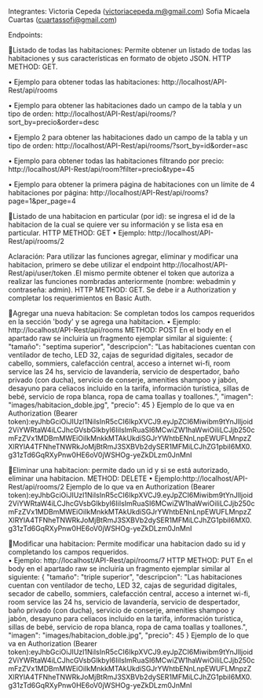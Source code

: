 Integrantes: Victoria Cepeda (victoriacepeda.m@gmail.com) 
             Sofia Micaela Cuartas (cuartassofi@gmail.com)

Endpoints:

🏨Listado de todas las habitaciones: Permite obtener un listado de todas las habitaciones y sus características en formato de objeto JSON. 
HTTP METHOD: GET.

• Ejemplo para obtener todas las habitaciones: http://localhost/API-Rest/api/rooms

• Ejemplo para obtener las habitaciones dado un campo de la tabla y un tipo de orden: http://localhost/API-Rest/api/rooms/?sort_by=precio&order=desc

• Ejemplo 2 para obtener las habitaciones dado un campo de la tabla y un tipo de orden: http://localhost/API-Rest/api/rooms/?sort_by=id&order=asc

• Ejemplo para obtener todas las habitaciones filtrando por precio: http://localhost/API-Rest/api/room?filter=precio&type=45

• Ejemplo para obtener la primera página de habitaciones con un límite de 4 habitaciones por página: http://localhost/API-Rest/api/rooms?page=1&per_page=4

🏨Listado de una habitacion en particular (por id): se ingresa el id de la habitacion de la cual se quiere ver su información y se lista esa en particular. 
HTTP METHOD: GET 
• Ejemplo: http://localhost/API-Rest/api/rooms/2

Aclaración: Para utilizar las funciones agregar, eliminar y modificar una habitacion, primero se debe utilizar el endpoint http://localhost/API-Rest/api/user/token .El mismo permite obtener el token que autoriza a realizar las funciones nombradas anteriormente (nombre: webadmin y contraseña: admin).
HTTP METHOD: GET. Se debe ir a Authorization y completar los requerimientos en Basic Auth.

🏨Agregar una nueva habitacion: Se completan todos los campos requeridos en la sección 'body' y se agrega una habitacion.
• Ejemplo: http://localhost/API-Rest/api/rooms 
METHOD: POST En el body en el apartado raw se incluiría un fragmento ejemplar similar al siguiente: { "tamaño": "septima superior", "descripcion": "Las habitaciones cuentan con ventilador de techo, LED 32, cajas de seguridad digitales, secador de cabello, sommiers, calefacción central, acceso a internet wi-fi, room service las 24 hs, servicio de lavandería, servicio de despertador, baño privado (con ducha), servicio de conserje, amenities shampoo y jabón, desayuno para celiacos incluido en la tarifa, información turística, sillas de bebé, servicio de ropa blanca, ropa de cama toallas y toallones.", "imagen": "images/habitacion_doble.jpg", "precio": 45 } 
Ejemplo de lo que va en Authorization (Bearer token):eyJhbGciOiJIUzI1NiIsInR5cCI6IkpXVCJ9.eyJpZCI6Miwibm9tYnJlIjoid2ViYWRtaW4iLCJhcGVsbGlkbyI6IiIsImRuaSI6MCwiZW1haWwiOiIiLCJjb250cmFzZVx1MDBmMWEiOiIkMnkkMTAkUkdiSGJrYWhtbENnLnpEWUFLMnpzZXlRYlA4TFNheTNWRkJoMjBtRmJ3SXBVb2dySER1MFMiLCJhZG1pbiI6MX0.g31zTd6GqRXyPnw0HE6oV0jWSHOg-yeZkDLzm0JnMnI

🏨Eliminar una habitacion: permite dado un id y si se está autorizado, eliminar una habitacion. METHOD: DELETE • Ejemplo:http://localhost/API-Rest/api/rooms/2
 Ejemplo de lo que va en Authorization (Bearer token):eyJhbGciOiJIUzI1NiIsInR5cCI6IkpXVCJ9.eyJpZCI6Miwibm9tYnJlIjoid2ViYWRtaW4iLCJhcGVsbGlkbyI6IiIsImRuaSI6MCwiZW1haWwiOiIiLCJjb250cmFzZVx1MDBmMWEiOiIkMnkkMTAkUkdiSGJrYWhtbENnLnpEWUFLMnpzZXlRYlA4TFNheTNWRkJoMjBtRmJ3SXBVb2dySER1MFMiLCJhZG1pbiI6MX0.g31zTd6GqRXyPnw0HE6oV0jWSHOg-yeZkDLzm0JnMnI

🏨Modificar una habitacion: Permite modificar una habitacion dado su id y completando los campos requeridos.  
• Ejemplo: http://localhost/API-Rest/api/rooms/7 
HTTP METHOD: PUT En el body en el apartado raw se incluiría un fragmento ejemplar similar al siguiente: { "tamaño": "triple superior", "descripcion": "Las habitaciones cuentan con ventilador de techo, LED 32, cajas de seguridad digitales, secador de cabello, sommiers, calefacción central, acceso a internet wi-fi, room service las 24 hs, servicio de lavandería, servicio de despertador, baño privado (con ducha), servicio de conserje, amenities shampoo y jabón, desayuno para celiacos incluido en la tarifa, información turística, sillas de bebé, servicio de ropa blanca, ropa de cama toallas y toallones.", "imagen": "images/habitacion_doble.jpg", "precio": 45 } 
Ejemplo de lo que va en Authorization (Bearer token):eyJhbGciOiJIUzI1NiIsInR5cCI6IkpXVCJ9.eyJpZCI6Miwibm9tYnJlIjoid2ViYWRtaW4iLCJhcGVsbGlkbyI6IiIsImRuaSI6MCwiZW1haWwiOiIiLCJjb250cmFzZVx1MDBmMWEiOiIkMnkkMTAkUkdiSGJrYWhtbENnLnpEWUFLMnpzZXlRYlA4TFNheTNWRkJoMjBtRmJ3SXBVb2dySER1MFMiLCJhZG1pbiI6MX0.g31zTd6GqRXyPnw0HE6oV0jWSHOg-yeZkDLzm0JnMnI